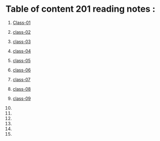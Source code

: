 # Table of content 201 reading notes :

1. [Class-01](https://aseelhamamreh.github.io/reading-notes/code2/class-01)

2. [class-02](https://aseelhamamreh.github.io/reading-notes/code2/class-02)

3. [class-03](https://aseelhamamreh.github.io/reading-notes/code2/class-03)
         
4. [class-04](https://aseelhamamreh.github.io/reading-notes/code2/class-04)

5. [class-05](https://aseelhamamreh.github.io/reading-notes/code2/class-05)
 
6. [class-06](https://aseelhamamreh.github.io/reading-notes/code2/class-06) 

7. [class-07](https://aseelhamamreh.github.io/reading-notes/code2/class-07) 

8. [class-08](https://aseelhamamreh.github.io/reading-notes/code2/class-08) 

9. [class-09](https://aseelhamamreh.github.io/reading-notes/code2/class-09) 

10. 

11. 

12. 

13. 

14. 

15. 

